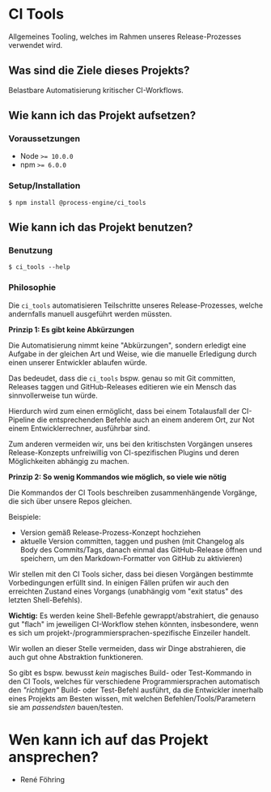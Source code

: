 # CI Tools

Allgemeines Tooling, welches im Rahmen unseres Release-Prozesses verwendet wird.

## Was sind die Ziele dieses Projekts?

Belastbare Automatisierung kritischer CI-Workflows.

## Wie kann ich das Projekt aufsetzen?


### Voraussetzungen

* Node `>= 10.0.0`
* npm `>= 6.0.0`


### Setup/Installation

```shell
$ npm install @process-engine/ci_tools
```

## Wie kann ich das Projekt benutzen?


### Benutzung

```shell
$ ci_tools --help
```

### Philosophie

Die `ci_tools` automatisieren Teilschritte unseres Release-Prozesses, welche andernfalls manuell ausgeführt werden müssten.

**Prinzip 1: Es gibt keine Abkürzungen**

Die Automatisierung nimmt keine "Abkürzungen", sondern erledigt eine Aufgabe in der gleichen Art und Weise, wie die manuelle Erledigung durch einen unserer Entwickler ablaufen würde.

Das bedeudet, dass die `ci_tools` bspw. genau so mit Git committen, Releases taggen und GitHub-Releases editieren wie ein Mensch das sinnvollerweise tun würde.

Hierdurch wird zum einen ermöglicht, dass bei einem Totalausfall der CI-Pipeline die entsprechenden Befehle auch an einem anderem Ort, zur Not einem Entwicklerrechner, ausführbar sind.

Zum anderen vermeiden wir, uns bei den kritischsten Vorgängen unseres Release-Konzepts unfreiwillig von CI-spezifischen Plugins und deren Möglichkeiten abhängig zu machen.

**Prinzip 2: So wenig Kommandos wie möglich, so viele wie nötig**

Die Kommandos der CI Tools beschreiben zusammenhängende Vorgänge, die sich über unsere Repos gleichen.

Beispiele:

- Version gemäß Release-Prozess-Konzept hochziehen
- aktuelle Version committen, taggen und pushen (mit Changelog als Body des Commits/Tags, danach einmal das GitHub-Release öffnen und speichern, um den Markdown-Formatter von GitHub zu aktivieren)

Wir stellen mit den CI Tools sicher, dass bei diesen Vorgängen bestimmte Vorbedingungen erfüllt sind.
In einigen Fällen prüfen wir auch den erreichten Zustand eines Vorgangs (unabhängig vom "exit status" des letzten Shell-Befehls).

**Wichtig:** Es werden keine Shell-Befehle gewrappt/abstrahiert, die genauso gut "flach" im jeweiligen CI-Workflow stehen könnten, insbesondere, wenn es sich um projekt-/programmiersprachen-spezifische Einzeiler handelt.

Wir wollen an dieser Stelle vermeiden, dass wir Dinge abstrahieren, die auch gut ohne Abstraktion funktioneren.

So gibt es bspw. bewusst *kein* magisches Build- oder Test-Kommando in den CI Tools, welches für verschiedene Programmiersprachen automatisch den *"richtigen"* Build- oder Test-Befehl ausführt, da die Entwickler innerhalb eines Projekts am Besten wissen, mit welchen Befehlen/Tools/Parametern sie am *passendsten* bauen/testen.

# Wen kann ich auf das Projekt ansprechen?

* René Föhring
